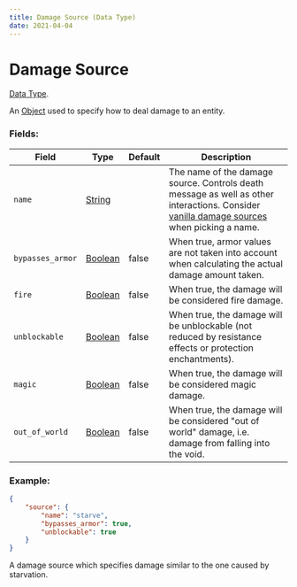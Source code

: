 ```yaml
---
title: Damage Source (Data Type)
date: 2021-04-04
---
```

# Damage Source

[Data Type](../data_types.md).

An [Object](object.md) used to specify how to deal damage to an entity.

### Fields:

Field  | Type | Default | Description
-------|------|---------|-------------
`name` | [String](string.md) | | The name of the damage source. Controls death message as well as other interactions. Consider [vanilla damage sources](../misc/vanilla_damage_sources.md) when picking a name.
`bypasses_armor` | [Boolean](boolean.md) | false | When true, armor values are not taken into account when calculating the actual damage amount taken.
`fire` | [Boolean](boolean.md) | false | When true, the damage will be considered fire damage.
`unblockable` | [Boolean](boolean.md) | false | When true, the damage will be unblockable (not reduced by resistance effects or protection enchantments).
`magic` | [Boolean](boolean.md) | false | When true, the damage will be considered magic damage.
`out_of_world` | [Boolean](boolean.md) | false | When true, the damage will be considered "out of world" damage, i.e. damage from falling into the void.

### Example:

```json
{
	"source": {
		"name": "starve",
		"bypasses_armor": true,
		"unblockable": true
	}
}
```

A damage source which specifies damage similar to the one caused by starvation.